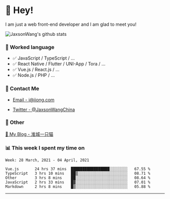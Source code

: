 # 👋 Hey!

I am just a web front-end developer and I am glad to meet you!

![JaxsonWang's github stats](https://github-readme-stats.vercel.app/api?username=JaxsonWang&&show_icons=true&&title_color=1abc9c&&icon_color=1abc9c)


### 📝 Worked language

- ✅ JavaScript / TypeScript / ...
- ✅ React Native / Flutter / UNI-App / Tora / ...
- ✅ Vue.js / React.js / ...
- ✅ Node.js / PHP / ...

### 📮 Contact Me

- [Email - i@iiong.com](mailto:i@iiong.com)

- [Twitter - @JaxsonWangChina](https://twitter.com/JaxsonWangChina)

### 🤪 Other

[📌 My Blog - 淮城一只猫](https://iiong.com)

### 📊 This week I spent my time on

<!--START_SECTION:waka-->
```text
Week: 28 March, 2021 - 04 April, 2021

Vue.js       24 hrs 37 mins  █████████████████░░░░░░░░   67.55 % 
TypeScript   3 hrs 10 mins   ██▒░░░░░░░░░░░░░░░░░░░░░░   08.71 % 
Other        3 hrs 8 mins    ██░░░░░░░░░░░░░░░░░░░░░░░   08.64 % 
JavaScript   2 hrs 33 mins   █▓░░░░░░░░░░░░░░░░░░░░░░░   07.01 % 
Markdown     2 hrs 8 mins    █▒░░░░░░░░░░░░░░░░░░░░░░░   05.88 % 
```
<!--END_SECTION:waka-->

---
